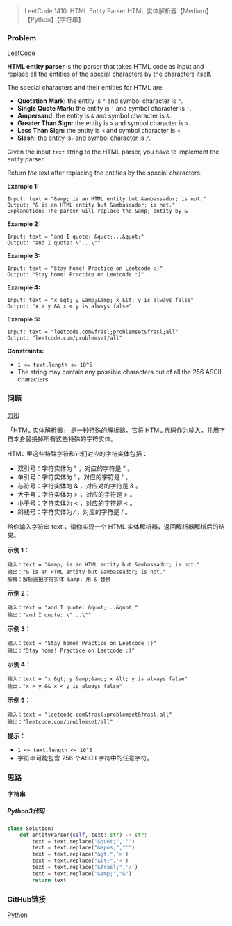 > LeetCode 1410. HTML Entity Parser HTML 实体解析器【Medium】【Python】【字符串】

### Problem

[LeetCode](https://leetcode.com/problems/html-entity-parser/)

**HTML entity parser** is the parser that takes HTML code as input and replace all the entities of the special characters by the characters itself.

The special characters and their entities for HTML are:

- **Quotation Mark:** the entity is `"` and symbol character is `"`.
- **Single Quote Mark:** the entity is `'` and symbol character is `'`.
- **Ampersand:** the entity is `&` and symbol character is `&`.
- **Greater Than Sign:** the entity is `>` and symbol character is `>`.
- **Less Than Sign:** the entity is `<` and symbol character is `<`.
- **Slash:** the entity is `⁄` and symbol character is `/`.

Given the input `text` string to the HTML parser, you have to implement the entity parser.

Return *the text* after replacing the entities by the special characters.

**Example 1:**

```
Input: text = "&amp; is an HTML entity but &ambassador; is not."
Output: "& is an HTML entity but &ambassador; is not."
Explanation: The parser will replace the &amp; entity by &
```

**Example 2:**

```
Input: text = "and I quote: &quot;...&quot;"
Output: "and I quote: \"...\""
```

**Example 3:**

```
Input: text = "Stay home! Practice on Leetcode :)"
Output: "Stay home! Practice on Leetcode :)"
```

**Example 4:**

```
Input: text = "x &gt; y &amp;&amp; x &lt; y is always false"
Output: "x > y && x < y is always false"
```

**Example 5:**

```
Input: text = "leetcode.com&frasl;problemset&frasl;all"
Output: "leetcode.com/problemset/all"
```

**Constraints:**

- `1 <= text.length <= 10^5`
- The string may contain any possible characters out of all the 256 ASCII characters.

### 问题

[力扣](https://leetcode-cn.com/problems/html-entity-parser/)

「HTML 实体解析器」 是一种特殊的解析器，它将 HTML 代码作为输入，并用字符本身替换掉所有这些特殊的字符实体。

HTML 里这些特殊字符和它们对应的字符实体包括：

* 双引号：字符实体为 &quot; ，对应的字符是 " 。
* 单引号：字符实体为 &apos; ，对应的字符是 ' 。
* 与符号：字符实体为 &amp; ，对应对的字符是 & 。
* 大于号：字符实体为 &gt; ，对应的字符是 > 。
* 小于号：字符实体为 &lt; ，对应的字符是 < 。
* 斜线号：字符实体为 &frasl; ，对应的字符是 / 。

给你输入字符串 text ，请你实现一个 HTML 实体解析器，返回解析器解析后的结果。 

**示例 1：**

```
输入：text = "&amp; is an HTML entity but &ambassador; is not."
输出："& is an HTML entity but &ambassador; is not."
解释：解析器把字符实体 &amp; 用 & 替换
```

**示例 2：**

```
输入：text = "and I quote: &quot;...&quot;"
输出："and I quote: \"...\""
```

**示例 3：**

```
输入：text = "Stay home! Practice on Leetcode :)"
输出："Stay home! Practice on Leetcode :)"
```

**示例 4：**

```
输入：text = "x &gt; y &amp;&amp; x &lt; y is always false"
输出："x > y && x < y is always false"
```

**示例 5：**

```
输入：text = "leetcode.com&frasl;problemset&frasl;all"
输出："leetcode.com/problemset/all"
```

**提示：**

* `1 <= text.length <= 10^5`
* 字符串可能包含 256 个ASCII 字符中的任意字符。

### 思路

**字符串**

##### Python3代码

```python
class Solution:
    def entityParser(self, text: str) -> str:
        text = text.replace("&quot;",'"')
        text = text.replace("&apos;","'")
        text = text.replace("&gt;",'>')
        text = text.replace("&lt;",'<')
        text = text.replace("&frasl;",'/')
        text = text.replace("&amp;","&")
        return text
```

### GitHub链接

[Python](https://github.com/Wonz5130/LeetCode-Solutions/blob/master/solutions/1410-HTML-Entity-Parser/1410.py)